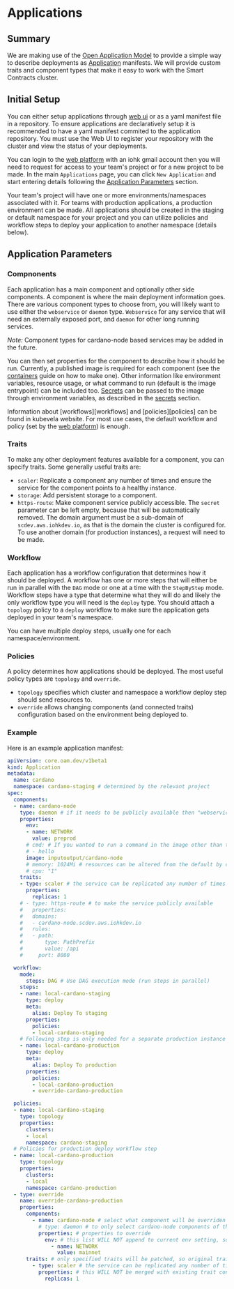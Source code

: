 # Applications

## Summary
We are making use of the [Open Application Model][oam] to provide a simple way to describe deployments as [Application][app] manifests. We will provide custom traits and component types that make it easy to work with the Smart Contracts cluster.

## Initial Setup
You can either setup applications through [web ui][scdev-vela] or as a yaml manifest file in a repository. To ensure applications are declaratively setup it is recommended to have a yaml manifest commited to the application repository. You must use the Web UI to register your repository with the cluster and view the status of your deployments.

You can login to the [web platform][scdev-vela] with an iohk gmail account then you will need to request for access to your team's project or for a new project to be made. In the main `Applications` page, you can click `New Application` and start entering details following the [Application Parameters](#application-parameters) section.

Your team's project will have one or more environments/namespaces associated with it. For teams with production applications, a production environment can be made. All applications should be created in the staging or default namespace for your project and you can utilize policies and workflow steps to deploy your application to another namespace (details below).

## Application Parameters

### Compnonents
Each application has a main component and optionally other side components. A component is where the main deployment information goes. There are various component types to choose from, you will likely want to use either the `webservice` or `daemon` type. `Webservice` for any service that will need an externally exposed port, and `daemon` for other long running services.

*Note:* Component types for cardano-node based services may be added in the future.

You can then set properties for the component to describe how it should be run. Currently, a published image is required for each component (see the [containers][containers] guide on how to make one). Other information like environment variables, resource usage, or what command to run (default is the image entrypoint) can be included too. [Secrets][secrets] can be passed to the image through environment variables, as described in the [secrets][secrets] section.

Information about [workflows][workflows] and [policies][policies] can be found in kubevela website. For most use cases, the default workflow and policy (set by the [web platform][scdev-vela]) is enough.

### Traits
To make any other deployment features available for a component, you can specify traits.
Some generally useful traits are:
 - `scaler`: Replicate a component any number of times and ensure the service for the component points to a healthy instance.
 - `storage`: Add persistent storage to a component.
 - `https-route`: Make component service publicly accessible. The `secret` parameter can be left empty, because that will be automatically removed. The domain argument must be a sub-domain of `scdev.aws.iohkdev.io`, as that is the domain the cluster is configured for. To use another domain (for production instances), a request will need to be made.

### Workflow
Each application has a workflow configuration that determines how it should be deployed. A workflow has one or more steps that will either be run in parallel with the `DAG` mode or one at a time with the `StepByStep` mode. Workflow steps have a type that determine what they will do and likely the only workflow type you will need is the `deploy` type. You should attach a `topology` policy to a `deploy` workflow to make sure the application gets deployed in your team's namespace.

You can have multiple deploy steps, usually one for each namespace/environment.

### Policies
A policy determines how applications should be deployed. The most useful policy types are `topology` and `override`.
 - `topology` specifies which cluster and namespace a workflow deploy step should send resources to.
 - `override` allows changing components (and connected traits) configuration based on the environment being deployed to.

### Example

Here is an example application manifest:
```yaml
apiVersion: core.oam.dev/v1beta1
kind: Application
metadata:
  name: cardano
  namespace: cardano-staging # determined by the relevant project
spec:
  components:
  - name: cardano-node
    type: daemon # if it needs to be publicly available then "webservice" would be better
    properties:
      env:
      - name: NETWORK
        value: preprod
      # cmd: # If you wanted to run a command in the image other than the default entrypoint
      # - hello
      image: inputoutput/cardano-node
      # memory: 1024Mi # resources can be altered from the default by changing these settings
      # cpu: "1"
    traits:
    - type: scaler # the service can be replicated any number of times here
      properties:
        replicas: 1
    # - type: https-route # to make the service publicly available
    #   properties:
    #   domains:
    #   - cardano-node.scdev.aws.iohkdev.io
    #   rules:
    #   - path:
    #       type: PathPrefix
    #       value: /api
    #     port: 8080

  workflow:
    mode:
      steps: DAG # Use DAG execution mode (run steps in parallel)
    steps:
    - name: local-cardano-staging
      type: deploy
      meta:
        alias: Deploy To staging
      properties:
        policies:
        - local-cardano-staging
    # Following step is only needed for a separate production instance
    - name: local-cardano-production
      type: deploy
      meta:
        alias: Deploy To production
      properties:
        policies:
        - local-cardano-production
        - override-cardano-production

  policies:
  - name: local-cardano-staging
    type: topology
    properties:
      clusters:
      - local
      namespace: cardano-staging
  # Policies for production deploy workflow step
  - name: local-cardano-production
    type: topology
    properties:
      clusters:
      - local
      namespace: cardano-production
  - type: override
    name: override-cardano-production
    properties:
      components:
        - name: cardano-node # select what component will be overriden
          # type: daemon # to only select cardano-node components of this type (types cannot be overriden)
          properties: # properties to override
            env: # this list WILL NOT append to current env setting, so all original env entries should be included again
              - name: NETWORK
                value: mainnet
      traits: # only specified traits will be patched, so original traits don't need to be repeated
        - type: scaler # the service can be replicated any number of times here
          properties: # this WILL NOT be merged with existing trait configuration
            replicas: 1
   
      

  ```

[oam]: https://oam.dev/ 
[app]: https://kubevela.io/docs/getting-started/core-concept
[containers]: ./containers.md
[secrets]: ./secrets.md
[scdev-vela]: https://vela.scdev.aws.iohkdev.io
[vela-policies]: https://kubevela.io/docs/end-user/policies/references
[vela-workflows]: https://kubevela.io/docs/end-user/workflow/overview
